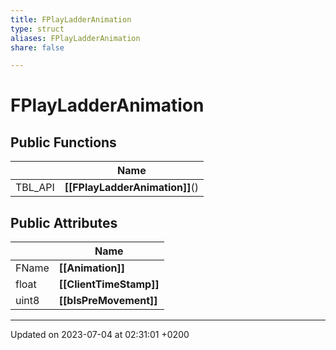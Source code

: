 ```yaml
---
title: FPlayLadderAnimation
type: struct
aliases: FPlayLadderAnimation
share: false

---
```


# FPlayLadderAnimation





## Public Functions

|                | Name           |
| -------------- | -------------- |
| TBL_API | **[[FPlayLadderAnimation]]**() |

## Public Attributes

|                | Name           |
| -------------- | -------------- |
| FName | **[[Animation]]**  |
| float | **[[ClientTimeStamp]]**  |
| uint8 | **[[bIsPreMovement]]**  |

-------------------------------

Updated on 2023-07-04 at 02:31:01 +0200